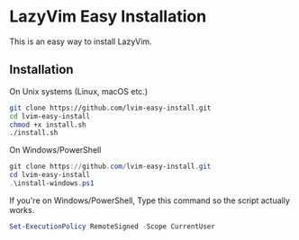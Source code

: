 # LazyVim Easy Installation

This is an easy way to install LazyVim.

## Installation

On Unix systems (Linux, macOS etc.)
```bash
git clone https://github.com/lvim-easy-install.git
cd lvim-easy-install
chmod +x install.sh
./install.sh
```
On Windows/PowerShell
```ps1
git clone https://github.com/lvim-easy-install.git
cd lvim-easy-install
.\install-windows.ps1
```

If you're on Windows/PowerShell, Type this command so the script actually works.
```ps1
Set-ExecutionPolicy RemoteSigned -Scope CurrentUser
```
